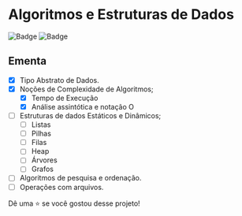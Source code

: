 # Algoritmos e Estruturas de Dados
![Badge](https://img.shields.io/badge/Status-Em%20Processo-green) ![Badge](https://img.shields.io/badge/Linguagem-Python-green)

## Ementa
 - [x] Tipo Abstrato de Dados.
 - [x] Noções de Complexidade de Algoritmos;
	 - [x] Tempo de Execução
	 - [x] Análise assintótica e notação O
 - [ ] Estruturas de dados Estáticos e Dinâmicos;
	 - [ ] Listas
	 - [ ] Pilhas
	 - [ ] Filas
	 - [ ] Heap
	 - [ ] Árvores
	 - [ ] Grafos
- [ ]  Algoritmos de pesquisa e ordenação.
- [ ] Operações com arquivos.

Dê uma ⭐️ se você gostou desse projeto!
